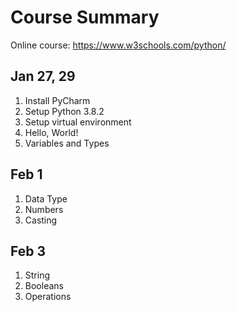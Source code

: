 # Course Summary

Online course: https://www.w3schools.com/python/ 

## Jan 27, 29

1. Install PyCharm
2. Setup Python 3.8.2
3. Setup virtual environment
4. Hello, World!
5. Variables and Types

## Feb 1
1. Data Type
2. Numbers
3. Casting

## Feb 3
1. String
2. Booleans
3. Operations

